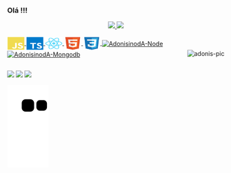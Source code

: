 ### Olá !!!


<div align="center">
  <a href="https://github.com/AdonisinodA">
  <img height="180em" src="https://github-readme-stats.vercel.app/api?username=rafaballerini&show_icons=true&theme=dracula&include_all_commits=true&count_private=true"/>
  <img height="180em" src="https://github-readme-stats.vercel.app/api/top-langs/?username=AdonisinodA&layout=compact&langs_count=7&theme=dracula"/>
</div>
<div style="display: inline_block"><br>
  <img align="center" alt="AdonisinodA-Js" height="30" width="40" src="https://raw.githubusercontent.com/devicons/devicon/master/icons/javascript/javascript-plain.svg">
  <img align="center" alt="AdonisinodA-Ts" height="30" width="40" src="https://raw.githubusercontent.com/devicons/devicon/master/icons/typescript/typescript-plain.svg">
  <img align="center" alt="AdonisinodA-React" height="30" width="40" src="https://raw.githubusercontent.com/devicons/devicon/master/icons/react/react-original.svg">
  <img align="center" alt="AdonisinodA-HTML" height="30" width="40" src="https://raw.githubusercontent.com/devicons/devicon/master/icons/html5/html5-original.svg">
  <img align="center" alt="AdonisinodA-CSS" height="30" width="40" src="https://raw.githubusercontent.com/devicons/devicon/master/icons/css3/css3-original.svg">
  <img align="center" alt="AdonisinodA-Node" height="30" width="40" src="https://nodejs.org/static/images/logos/nodejs-new-pantone-black.svg">
  <img align="center" alt="AdonisinodA-Mongodb" height="30" width="40" src="https://cdn.icon-icons.com/icons2/2415/PNG/512/mongodb_plain_wordmark_logo_icon_146423.png">
  <img align="right" alt="adonis-pic" height="150px" src="https://assets.b9.com.br/wp-content/uploads/2020/05/TheMidnightGospel_Seson1_Episode8_00_00_24_11.jpg">
</div>
  
  ##
 
<div> 
  <a href="https://www.instagram.com/adonismendes__" target="_blank"><img src="https://img.shields.io/badge/-Instagram-%23E4405F?style=for-the-badge&logo=instagram&logoColor=white" target="_blank"></a>
  <a href = "mailto:adonisinoda07@gmail.com"><img src="https://img.shields.io/badge/-Gmail-%23333?style=for-the-badge&logo=gmail&logoColor=white" target="_blank"></a>
  <a href="https://www.linkedin.com/in/adonis-mendes-6aa6571b1" target="_blank"><img src="https://img.shields.io/badge/-LinkedIn-%230077B5?style=for-the-badge&logo=linkedin&logoColor=white" target="_blank"></a> 
 
  ![Snake animation](https://github.com/AdonisinodA/AdonisinodA/blob/output/github-contribution-grid-snake.svg)
 
</div>
